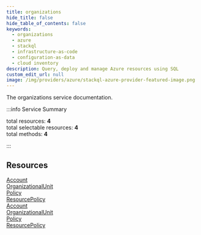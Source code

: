 ```yaml
---
title: organizations
hide_title: false
hide_table_of_contents: false
keywords:
  - organizations
  - azure
  - stackql
  - infrastructure-as-code
  - configuration-as-data
  - cloud inventory
description: Query, deploy and manage Azure resources using SQL
custom_edit_url: null
image: /img/providers/azure/stackql-azure-provider-featured-image.png
---
```


The organizations service documentation.

:::info Service Summary

<div class="row">
<div class="providerDocColumn">
<span>total resources:&nbsp;<b>4</b></span><br />
<span>total selectable resources:&nbsp;<b>4</b></span><br />
<span>total methods:&nbsp;<b>4</b></span><br />
</div>
</div>

:::

## Resources
<div class="row">
<div class="providerDocColumn">
<a href="/providers/azure/organizations/Account/">Account</a><br />
<a href="/providers/azure/organizations/OrganizationalUnit/">OrganizationalUnit</a><br />
<a href="/providers/azure/organizations/Policy/">Policy</a><br />
<a href="/providers/azure/organizations/ResourcePolicy/">ResourcePolicy</a>
</div>
<div class="providerDocColumn">
<a href="/providers/azure/organizations/Account/">Account</a><br />
<a href="/providers/azure/organizations/OrganizationalUnit/">OrganizationalUnit</a><br />
<a href="/providers/azure/organizations/Policy/">Policy</a><br />
<a href="/providers/azure/organizations/ResourcePolicy/">ResourcePolicy</a>
</div>
</div>